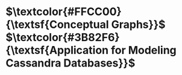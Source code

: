 # $\textcolor{#FFCC00}{\textsf{Conceptual Graphs}}$ $\textcolor{#3B82F6}{\textsf{Application for Modeling Cassandra Databases}}$ 
